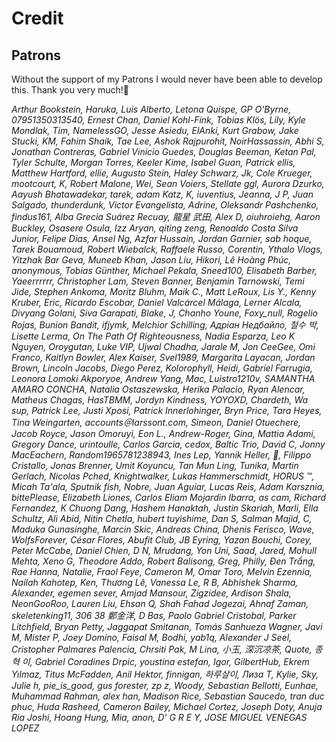
# Credit

## Patrons

Without the support of my Patrons I would never have been able to develop this. Thank you very much!🙏<br>

*Arthur Bookstein, Haruka, Luis Alberto, Letona Quispe, GP O'Byrne, 07951350313540, Ernest Chan, Daniel Kohl-Fink, Tobias Klös, Lily, Kyle Mondlak, Tim, NamelessGO, Jesse Asiedu, ElAnki, Kurt Grabow, Jake Stucki, KM, Fahim Shaik, Tae Lee, Ashok Rajpurohit, NoirHassassin, Abhi S, Jonathan Contreras, Gabriel Vinicio Guedes, Douglas Beeman, Ketan Pal, Tyler Schulte, Morgan Torres, Keeler Kime, Isabel Guan, Patrick ellis, Matthew Hartford, ellie, Augusto Stein, Haley Schwarz, Jk, Cole Krueger, mootcourt, K, Robert Malone, Wei, Sean Voiers, Stellate ggl, Aurora Dzurko, Aayush Bhatawadekar, tarek, adam Katz, K, iuventius, Jeanna, J P, Juan Salgado, thunderdunk, Victor Evangelista, Adrine, Oleksandr Pashchenko, findus161, Alba Grecia Suárez Recuay, 龍星 武田, Alex D, oiuhroiehg, Aaron Buckley, Osasere Osula, Izz Aryan, qiting zeng, Renoaldo Costa Silva Junior, Felipe Dias, Ansel Ng, Azfar Hussain, Jordan Garnier, sab hoque, Tarek Bouamoud, Robert Wiebalck, Raffaele Russo, Corentin, Ythalo Vlogs, Yitzhak Bar Geva, Muneeb Khan, Jason Liu, Hikori, Lê Hoàng Phúc, anonymous, Tobias Günther, Michael Pekala, Sneed100, Elisabeth Barber, Yaeerrrrrr, Christopher Lam, Steven Banner, Benjamin Tarnowski, Temi Jide, Stephen Ankoma, Moritz Bluhm, Maik C., Matt LeRoux, Lis Y., Kenny Kruber, Eric, Ricardo Escobar, Daniel Valcárcel Málaga, Lerner Alcala, Divyang Golani, Siva Garapati, Blake, J, Chanho Youne, Foxy_null, Rogelio Rojas, Bunion Bandit, ifjymk, Melchior Schilling, Адріан Недбайло, 철수 박, Lisette Lerma, On The Path Of Righteousness, Nadia Esparza, Leo K Nguyen, Oroygutan, Luke VIP, Ujwal Chadha, Jarale M, Jon CeeGee, Omi Franco, Kaitlyn Bowler, Alex Kaiser, Svel1989, Margarita Layacan, Jordan Brown, Lincoln Jacobs, Diego Perez, Kolorophyll, Heidi, Gabriel Farrugia, Leonora Lomoki Akporyoe, Andrew Yang, Mac, Luistro1210v, SAMANTHA AMARO CONCHA, Natalia Ostaszewska, Herika Palacio, Ryan Alencar, Matheus Chagas, HasTBMM, Jordyn Kindness, YOYOXD, Chardeth, Wa sup, Patrick Lee, Justi Xposi, Patrick Innerlohinger, Bryn Price, Tara Heyes, Tina Weingarten, accounts＠larssont.com, Simeon, Daniel Otuechere, Jacob Royce, Jason Omoruyi, Eon L., Andrew-Roger, Gina, Mattia Adami, Gregory Dance, urintoulle, Carlos Garcia, cedox, Baltic Trio, David C, Jonny MacEachern, Random1965781238943, Ines Lep, Yannik Heller, 🌠, Filippo Cristallo, Jonas Brenner, Umit Koyuncu, Tan Mun Ling, Tunika, Martin Gerlach, Nicolas Pched, Knightwalker, Lukas Hammerschmidt, HORUS ™, Micah Ta'ala, Sputnik fish, Nobre, Juan Aguiar, Lucas Reis, Adam Karsznia, bittePlease, Elizabeth Liones, Carlos Eliam Mojardin Ibarra, as cam, Richard Fernandez, K Chuong Dang, Hashem Hanaktah, Justin Skariah, Marli, Ella Schultz, Ali Abid, Nitin Chetla, hubert tuyishime, Dan S, Salman Majid, C, Maduka Gunasinghe, Marcin Skic, Andreas China, Dhenis Ferisco, Wave, WolfsForever, César Flores, Abufit Club, JB Eyring, Yazan Bouchi, Corey, Peter McCabe, Daniel Chien, D N, Mrudang, Yon Uni, Saad, Jared, Mohull Mehta, Xeno G, Theodore Addo, Robert Balisong, Greg, Philly, Đen Trắng, Rae Hanna, Natalie, Fraol Feye, Cameron M, Omar Toro, Melvin Ezennia, Nailah Kahotep, Ken, Thương Lê, Vanessa Le, R B, Abhishek Sharma, Alexander, egemen sever, Amjad Mansour, Zigzidee, Ardison Shala, NeonGooRoo, Lauren Liu, Ehsan Q, Shah Fahad Jogezai, Ahnaf Zaman, skeletenking11, 306 38 鄭金洋, D Bas, Paolo Gabriel Cristobal, Parker Litchfield, Bryan Petty, Jaggapat Smitanan, Tomás Sanhueza Wagner, Javi M, Mister P, Joey Domino, Faisal M, Bodhi, yab1q, Alexander J Seel, Cristopher Palmares Palencia, Chrsiti Pak, M Lina, 小玉, 深沉凉茶, Quote, 종혁 이, Gabriel Coradines Drpic, youstina estefan, Igor, GilbertHub, Ekrem Yılmaz, Titus McFadden, Anil Hektor, finnigan, 하루살이, Лиза Т, Kylie, Sky, Julie h, pie_is_good, gus forester, zp z, Woody, Sebastian Bellotti, Eunhae, Muhammad Rahman, alex han, Madison Rice, Sebastian Saucedo, tran duc phuc, Huda Rasheed, Cameron Bailey, Michael Cortez, Joseph Doty, Anuja Ria Joshi, Hoang Hung, Mia, anon, D' G R E Y, JOSE MIGUEL VENEGAS LOPEZ*